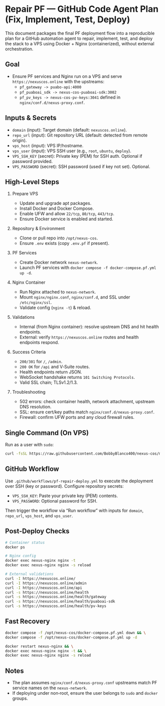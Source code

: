 # Repair PF — GitHub Code Agent Plan (Fix, Implement, Test, Deploy)

This document packages the final PF deployment flow into a reproducible plan for a GitHub automation agent to repair, implement, test, and deploy the stack to a VPS using Docker + Nginx (containerized), without external orchestration.

## Goal

- Ensure PF services and Nginx run on a VPS and serve `https://nexuscos.online` with the upstreams:
  - `pf_gateway -> puabo-api:4000`
  - `pf_puaboai_sdk -> nexus-cos-puaboai-sdk:3002`
  - `pf_pv_keys -> nexus-cos-pv-keys:3041`
  defined in `nginx/conf.d/nexus-proxy.conf`.

## Inputs & Secrets

- `domain` (input): Target domain (default: `nexuscos.online`).
- `repo_url` (input): Git repository URL (default: detected from remote origin).
- `vps_host` (input): VPS IP/hostname.
- `vps_user` (input): VPS SSH user (e.g., `root`, `ubuntu`, `deploy`).
- `VPS_SSH_KEY` (secret): Private key (PEM) for SSH auth. Optional if password provided.
- `VPS_PASSWORD` (secret): SSH password (used if key not set). Optional.

## High-Level Steps

1. Prepare VPS
   - Update and upgrade apt packages.
   - Install Docker and Docker Compose.
   - Enable UFW and allow `22/tcp`, `80/tcp`, `443/tcp`.
   - Ensure Docker service is enabled and started.

2. Repository & Environment
   - Clone or pull repo into `/opt/nexus-cos`.
   - Ensure `.env` exists (copy `.env.pf` if present).

3. PF Services
   - Create Docker network `nexus-network`.
   - Launch PF services with `docker compose -f docker-compose.pf.yml up -d`.

4. Nginx Container
   - Run Nginx attached to `nexus-network`.
   - Mount `nginx/nginx.conf`, `nginx/conf.d`, and SSL under `/etc/nginx/ssl`.
   - Validate config (`nginx -t`) & reload.

5. Validations
   - Internal (from Nginx container): resolve upstream DNS and hit health endpoints.
   - External: verify `https://nexuscos.online` routes and health endpoints respond.

6. Success Criteria
   - `200/301` for `/`, `/admin`.
   - `200 OK` for `/api` and V‑Suite routes.
   - Health endpoints return JSON.
   - WebSocket handshake returns `101 Switching Protocols`.
   - Valid SSL chain; TLSv1.2/1.3.

7. Troubleshooting
   - 502 errors: check container health, network attachment, upstream DNS resolution.
   - SSL: ensure cert/key paths match `nginx/conf.d/nexus-proxy.conf`.
   - Firewall: confirm UFW ports and any cloud firewall rules.

## Single Command (On VPS)

Run as a user with `sudo`:

```bash
curl -fsSL https://raw.githubusercontent.com/BobbyBlanco400/nexus-cos/main/scripts/pf-final-deploy.sh -o /tmp/pf-final-deploy.sh && sudo bash /tmp/pf-final-deploy.sh -r git@github.com:BobbyBlanco400/nexus-cos.git -d nexuscos.online
```

## GitHub Workflow

Use `.github/workflows/pf-repair-deploy.yml` to execute the deployment over SSH (key or password). Configure repository secrets:

- `VPS_SSH_KEY`: Paste your private key (PEM) contents.
- `VPS_PASSWORD`: Optional password for SSH.

Then trigger the workflow via “Run workflow” with inputs for `domain`, `repo_url`, `vps_host`, and `vps_user`.

## Post-Deploy Checks

```bash
# Container status
docker ps

# Nginx config
docker exec nexus-nginx nginx -t
docker exec nexus-nginx nginx -s reload

# External validations
curl -I https://nexuscos.online/
curl -I https://nexuscos.online/admin
curl -I https://nexuscos.online/api
curl -s https://nexuscos.online/health
curl -s https://nexuscos.online/health/gateway
curl -s https://nexuscos.online/health/puaboai-sdk
curl -s https://nexuscos.online/health/pv-keys
```

## Fast Recovery

```bash
docker compose -f /opt/nexus-cos/docker-compose.pf.yml down && \
docker compose -f /opt/nexus-cos/docker-compose.pf.yml up -d

docker restart nexus-nginx && \
docker exec nexus-nginx nginx -t && \
docker exec nexus-nginx nginx -s reload
```

## Notes

- The plan assumes `nginx/conf.d/nexus-proxy.conf` upstreams match PF service names on the `nexus-network`.
- If deploying under non‑root, ensure the user belongs to `sudo` and `docker` groups.